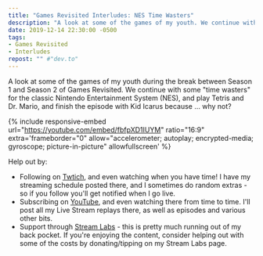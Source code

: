```yaml
---
title: "Games Revisited Interludes: NES Time Wasters"
description: "A look at some of the games of my youth. We continue with some 'Time Wasters', playing Tetris, Dr. Mario, and Kid Icarus."
date: 2019-12-14 22:30:00 -0500
tags:
- Games Revisited
- Interludes
repost: "" #"dev.to"
---
```


A look at some of the games of my youth during the break between Season 1 and Season 2 of Games Revisited. We continue with some "time wasters" for the classic Nintendo Entertainment System (NES), and play Tetris and Dr. Mario, and finish the episode with Kid Icarus because &hellip; why not?
<!--more-->


{% include responsive-embed url="https://youtube.com/embed/fbfpXD1IUYM" ratio="16:9" extra='frameborder="0" allow="accelerometer; autoplay; encrypted-media; gyroscope; picture-in-picture" allowfullscreen' %}

Help out by:
 * Following on [Twtich](https://twitch.tv/AnonJr_Live), and even watching when you have time! I have my streaming schedule posted there, and I sometimes do random extras - so if you follow you'll get notified when I go live.
 * Subscribing on [YouTube](http://www.youtube.com/channel/UCXafqhKHbkSUIrq0LAuu0tw), and even watching there from time to time. I'll post all my Live Stream replays there, as well as episodes and various other bits.
 * Support through [Stream Labs](https://streamlabs.com/anonjr_live) - this is pretty much running out of my back pocket. If you're enjoying the content, consider helping out with some of the costs by donating/tipping on my Stream Labs page.